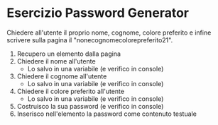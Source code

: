 # Esercizio Password Generator

Chiedere all'utente il proprio nome, cognome, colore preferito e infine scrivere sulla pagina il "nonecognomecolorepreferito21".

1. Recupero un elemento dalla pagina
1. Chiedere il nome all'utente
    - Lo salvo in una variabile (e verifico in console)
1. Chiedere il cognome all'utente
    - Lo salvo in una variabile (e verifico in console)
1. Chiedere il colore preferito all'utente
    - Lo salvo in una variabile (e verifico in console)
1. Costruisco la sua password (e verifico in console)
1. Inserisco nell'elemento la password come contenuto testuale
